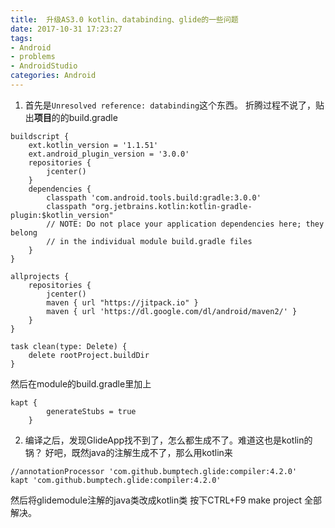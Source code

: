 ```yaml
---
title:  升级AS3.0 kotlin、databinding、glide的一些问题
date: 2017-10-31 17:23:27
tags: 
- Android
- problems
- AndroidStudio
categories: Android
---
```


1. 首先是`Unresolved reference: databinding`这个东西。
折腾过程不说了，贴出**项目**的的build.gradle
```
buildscript {
    ext.kotlin_version = '1.1.51'
    ext.android_plugin_version = '3.0.0'  
    repositories {
        jcenter()
    }
    dependencies {
        classpath 'com.android.tools.build:gradle:3.0.0'
        classpath "org.jetbrains.kotlin:kotlin-gradle-plugin:$kotlin_version"
        // NOTE: Do not place your application dependencies here; they belong
        // in the individual module build.gradle files
    }
}

allprojects {
    repositories {
        jcenter()
        maven { url "https://jitpack.io" }
        maven { url 'https://dl.google.com/dl/android/maven2/' }
    }
}

task clean(type: Delete) {
    delete rootProject.buildDir
}
```
然后在module的build.gradle里加上
```
kapt {
        generateStubs = true
    }
```

2. 编译之后，发现GlideApp找不到了，怎么都生成不了。难道这也是kotlin的锅？
好吧，既然java的注解生成不了，那么用kotlin来
```
//annotationProcessor 'com.github.bumptech.glide:compiler:4.2.0'
kapt 'com.github.bumptech.glide:compiler:4.2.0'
```
然后将glidemodule注解的java类改成kotlin类
按下CTRL+F9 make project
全部解决。



